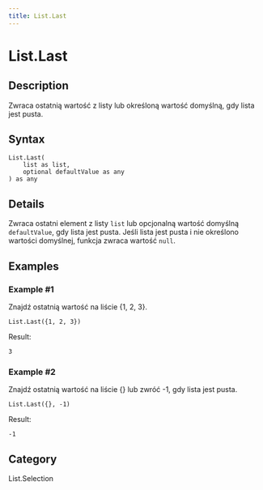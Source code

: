 ```yaml
---
title: List.Last
---
```


# List.Last


## Description

Zwraca ostatnią wartość z listy lub określoną wartość domyślną, gdy lista jest pusta.


## Syntax

```powerquery
List.Last(
    list as list,
    optional defaultValue as any
) as any
```


## Details

Zwraca ostatni element z listy <code>list</code> lub opcjonalną wartość domyślną <code>defaultValue</code>, gdy lista jest pusta.    Jeśli lista jest pusta i nie określono wartości domyślnej, funkcja zwraca wartość <code>null</code>.


## Examples

### Example #1 
Znajdź ostatnią wartość na liście \{1, 2, 3}.
```powerquery
List.Last({1, 2, 3})
```

Result: 
```powerquery
3
```


### Example #2 
Znajdź ostatnią wartość na liście \{} lub zwróć -1, gdy lista jest pusta.
```powerquery
List.Last({}, -1)
```

Result: 
```powerquery
-1
```




## Category
List.Selection
